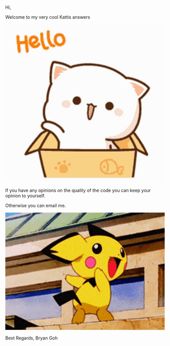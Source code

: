 Hi, 

Welcome to my very cool Kattis answers

![Moving Animation](resources\hello-cute-cat-box-kns8e4qa95ne2tnv.gif)

If you have any opinions on the quality of the code you can keep your opinion to yourself.

Otherwise you can email me.

![Moving Animation](resources\pokemon-funny-anime-pichu-butt-slap-1ofphbqkmajq6ppn.gif)

Best Regards,
Bryan Goh